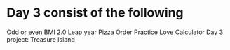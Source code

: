 # Day 3 consist of the following
Odd or even
BMI 2.0
Leap year
Pizza Order Practice
Love Calculator
Day 3 project: Treasure Island
